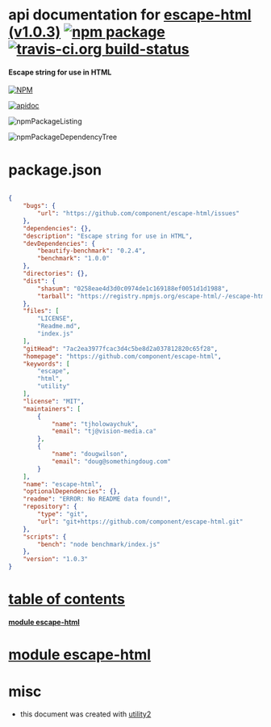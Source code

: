 # api documentation for  [escape-html (v1.0.3)](https://github.com/component/escape-html)  [![npm package](https://img.shields.io/npm/v/npmdoc-escape-html.svg?style=flat-square)](https://www.npmjs.org/package/npmdoc-escape-html) [![travis-ci.org build-status](https://api.travis-ci.org/npmdoc/node-npmdoc-escape-html.svg)](https://travis-ci.org/npmdoc/node-npmdoc-escape-html)
#### Escape string for use in HTML

[![NPM](https://nodei.co/npm/escape-html.png?downloads=true)](https://www.npmjs.com/package/escape-html)

[![apidoc](https://npmdoc.github.io/node-npmdoc-escape-html/build/screenCapture.buildNpmdoc.browser._2Fhome_2Ftravis_2Fbuild_2Fnpmdoc_2Fnode-npmdoc-escape-html_2Ftmp_2Fbuild_2Fapidoc.html.png)](https://npmdoc.github.io/node-npmdoc-escape-html/build/apidoc.html)

![npmPackageListing](https://npmdoc.github.io/node-npmdoc-escape-html/build/screenCapture.npmPackageListing.svg)

![npmPackageDependencyTree](https://npmdoc.github.io/node-npmdoc-escape-html/build/screenCapture.npmPackageDependencyTree.svg)



# package.json

```json

{
    "bugs": {
        "url": "https://github.com/component/escape-html/issues"
    },
    "dependencies": {},
    "description": "Escape string for use in HTML",
    "devDependencies": {
        "beautify-benchmark": "0.2.4",
        "benchmark": "1.0.0"
    },
    "directories": {},
    "dist": {
        "shasum": "0258eae4d3d0c0974de1c169188ef0051d1d1988",
        "tarball": "https://registry.npmjs.org/escape-html/-/escape-html-1.0.3.tgz"
    },
    "files": [
        "LICENSE",
        "Readme.md",
        "index.js"
    ],
    "gitHead": "7ac2ea3977fcac3d4c5be8d2a037812820c65f28",
    "homepage": "https://github.com/component/escape-html",
    "keywords": [
        "escape",
        "html",
        "utility"
    ],
    "license": "MIT",
    "maintainers": [
        {
            "name": "tjholowaychuk",
            "email": "tj@vision-media.ca"
        },
        {
            "name": "dougwilson",
            "email": "doug@somethingdoug.com"
        }
    ],
    "name": "escape-html",
    "optionalDependencies": {},
    "readme": "ERROR: No README data found!",
    "repository": {
        "type": "git",
        "url": "git+https://github.com/component/escape-html.git"
    },
    "scripts": {
        "bench": "node benchmark/index.js"
    },
    "version": "1.0.3"
}
```



# <a name="apidoc.tableOfContents"></a>[table of contents](#apidoc.tableOfContents)

#### [module escape-html](#apidoc.module.escape-html)



# <a name="apidoc.module.escape-html"></a>[module escape-html](#apidoc.module.escape-html)



# misc
- this document was created with [utility2](https://github.com/kaizhu256/node-utility2)
